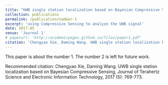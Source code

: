 ```yaml
---
title: "UWB single station localization based on Bayesian Compressive Sensing"
collection: publications
permalink: /publication/number-1
excerpt: 'using Compressive Sensing to analyze the UWB signal'
date: 2017-05
venue: 'Journal 1'
# paperurl: 'http://academicpages.github.io/files/paper1.pdf'
citation: 'Chengyao Xie, Daming Wang. UWB single station localization based on Bayesian Compressive Sensing, Journal of Terahertz Science and Electronic Information Technology, 2017 (5): 769-773'
---
```

This paper is about the number 1. The number 2 is left for future work.

<!-- [Download paper here](http://academicpages.github.io/files/paper1.pdf) -->

Recommended citation: Chengyao Xie, Daming Wang. UWB single station localization based on Bayesian Compressive Sensing, Journal of Terahertz Science and Electronic Information Technology, 2017 (5): 769-773.
